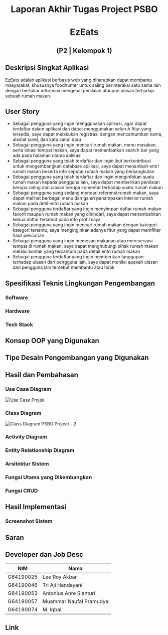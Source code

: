 # <div align="center"> Laporan Akhir Tugas Project PSBO </div>
# <div align="center"> EzEats </div>
## <div align="center"> (P2 | Kelompok 1) </div>

## Deskripsi Singkat Aplikasi
EzEats adalah aplikasi berbasis web yang diharapkan dapat membantu masyarakat, khususnya foodhunter untuk saling berinteraksi satu sama lain dengan bertukar informasi mengenai penilaian ataupun ulasan terhadap sebuah rumah makan.

## User Story
- Sebagai pengguna yang ingin menggunakan aplikasi, agar dapat terdaftar dalam aplikasi dan dapat menggunakan seluruh fitur yang tersedia, saya dapat melakukan registrasi dengan mencantumkan nama, alamat surel, dan kata sandi baru
- Sebagai pengguna yang ingin mencari rumah makan, menu masakan, serta lokasi tempat makan, saya dapat memanfaatkan search bar yang ada pada halaman utama aplikasi
- Sebagai pengguna yang telah terdaftar dan ingin ikut berkontribusi untuk mengembangkan database aplikasi, saya dapat menambah entri rumah makan beserta info seputar rumah makan yang bersangkutan
- Sebagai pengguna yang telah terdaftar dan ingin menginfokan suatu rumah makan kepada pengguna lain, saya dapat memberikan penilaian berupa rating dan ulasan berupa komentar terhadap suatu rumah makan
- Sebagai pengguna yang sedang mencari referensi rumah makan, saya dapat melihat berbagai menu dan galeri penampakan interior rumah makan pada detil entri rumah makan
- Sebagai pengguna terdaftar yang ingin menyimpan daftar rumah makan favorit maupun rumah makan yang dihindari, saya dapat menambahkan kedua daftar tersebut pada info profil saya
- Sebagai pengguna yang ingin mencari rumah makan dengan kategori-kategori tertentu, saya menginginkan adanya fitur yang dapat memfilter hasil pencarian
- Sebagai pengguna yang ingin memesan makanan atau mereservasi tempat di rumah makan, saya dapat menghubungi pihak rumah makan melalui kontak yang tercantum pada detail entri rumah makan
- Sebagai pengguna terdaftar yang ingin memberikan tanggapan terhadap ulasan dari pengguna lain, saya dapat menilai apakah ulasan dari pengguna lain tersebut membantu atau tidak


## Spesifikasi Teknis Lingkungan Pengembangan
### Software
### Hardware
### Tech Stack

## Konsep OOP yang Digunakan

## Tipe Desain Pengembangan yang Digunakan

## Hasil dan Pembahasan
### Use Case Diagram
![Use Case Projek](https://user-images.githubusercontent.com/78842271/172203583-c124f87b-d09e-4f21-8cf2-5a2341e7d266.png)
### Class Diagram
![Class Diagram PSBO Project - 2](https://user-images.githubusercontent.com/61814027/172295140-a694b935-d4f3-4b5e-ac0d-c62b2182ae08.png)
### Activity Diagram
### Entity Relationship Diagram
### Arsitektur Sistem
### Fungsi Utama yang Dikembangkan
### Fungsi CRUD

## Hasil Implementasi
### Screenshot Sistem

## Saran

## Developer dan Job Desc
| NIM | Nama |
| -------- | ------- |
| G64190025 | Lee Roy Akbar |
| G64190046 | Tri Aji Handayani |
| G64190053 | Antonius Anre Sianturi |
| G64190057 | Muammar Naufal Pramudya |
| G64190074 | M. Iqbal |

## Link
